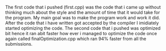 The first code that i pushed (first.cpp) was the code that i came up without thinking much about the style and the amount of time that it would take for the program.
My main goal was to make the program work and work it did. After the code that i have written got accepted by the compiler I imidiately started optimizing the code.
The second code that i pushed was optimized bit hence it ran abit faster how ever i managed to optimize the code once again called finalOptimization.cpp which ran 
94% faster from all the submissions.
